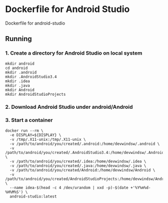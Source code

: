 # Dockerfile for Android Studio

Dockerfile for android-studio

## Running

### 1. Create a directory for Android Studio on local system
```
mkdir android
cd android
mkdir .android
mkdir .AndroidStudio3.4
mkdir .idea
mkdir .java
mkdir Android
mkdir AndroidStudioProjects
```

### 2. Download Android Studio under android/Android

### 3. Start a container
```
docker run --rm \
  -e DISPLAY=${DISPLAY} \
  -v /tmp/.X11-unix:/tmp/.X11-unix \
  -v /path/to/android/you/created/.android:/home/devwindsw/.android \
  -v /path/to/android/you/created/.AndroidStudio3.4:/home/devwindsw/.AndroidStudio3.4 \
  -v /path/to/android/you/created/.idea:/home/devwindsw/.idea \
  -v /path/to/android/you/created/.java:/home/devwindsw/.java \
  -v /path/to/android/you/created/Android:/home/devwindsw/Android \
  -v /path/to/android/you/created/AndroidStudioProjects:/home/devwindsw/AndroidStudioProjects \
  --name idea-$(head -c 4 /dev/urandom | xxd -p)-$(date +'%Y%m%d-%H%M%S') \
  android-studio:latest

```

